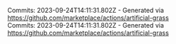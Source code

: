 Commits: 2023-09-24T14:11:31.802Z - Generated via https://github.com/marketplace/actions/artificial-grass
<br>
Commits: 2023-09-24T14:11:31.802Z - Generated via https://github.com/marketplace/actions/artificial-grass
<br>
